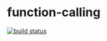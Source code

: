 function-calling
================

[![build status](https://secure.travis-ci.org/WebReflection/function-calling.png)](http://travis-ci.org/WebReflection/function-calling)

